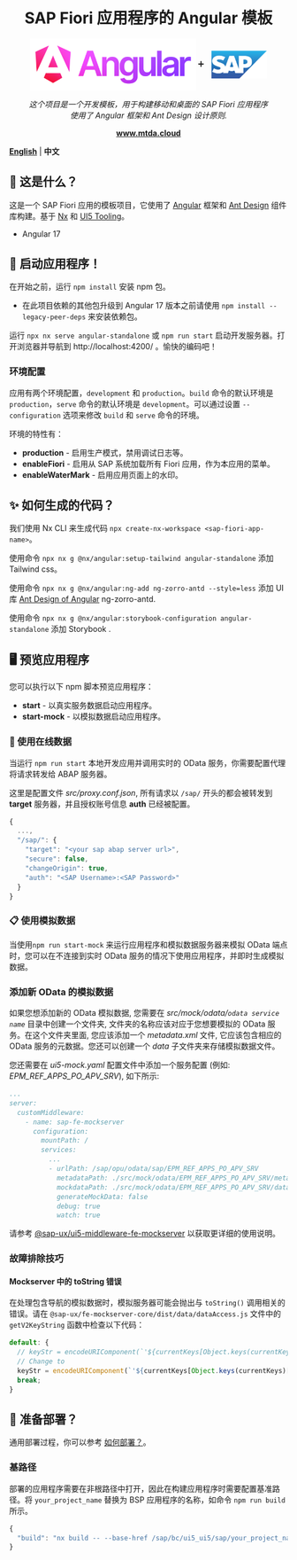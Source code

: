 <h1 align="center">SAP Fiori 应用程序的 Angular 模板</h1>

<p align="center">
  <a href="https://angular.dev/"><img alt="angular-logo" width="300px" valign="middle" src="../docs/images/angular_wordmark_gradient.png"></a> ➕ <a href="https://experience.sap.com/fiori-design-web/"><img width="100px" valign="middle" style="margin-left: 10px;" src="../docs/images/sap.png"></a>
</p>
<p align="center">
  <em>这个项目是一个开发模板，用于构建移动和桌面的 SAP Fiori 应用程序
    <br> 使用了 Angular 框架和 Ant Design 设计原则.</em>
  <br>
</p>

<p align="center">
  <a href="https://www.mtda.cloud/sap/"><strong>www.mtda.cloud</strong></a>
  <br>
</p>

[**English**](./README.md) | **中文**

## 🌟 这是什么？

这是一个 SAP Fiori 应用的模板项目，它使用了 [Angular](https://angular.io/) 框架和 [Ant Design](https://ant-design.antgroup.com/index-cn) 组件库构建。基于 [Nx](https://nx.dev) 和 [UI5 Tooling](https://sap.github.io/ui5-tooling/)。

- Angular 17

## 🛫 启动应用程序！

在开始之前，运行 `npm install` 安装 npm 包。

* 在此项目依赖的其他包升级到 Angular 17 版本之前请使用 `npm install --legacy-peer-deps` 来安装依赖包。

运行 `npx nx serve angular-standalone` 或 `npm run start` 启动开发服务器。打开浏览器并导航到 http://localhost:4200/ 。愉快的编码吧！

### 环境配置

应用有两个环境配置，`development` 和 `production`。`build` 命令的默认环境是 `production`，`serve` 命令的默认环境是 `development`。可以通过设置 `--configuration` 选项来修改 `build` 和 `serve` 命令的环境。

环境的特性有：

* **production** - 启用生产模式，禁用调试日志等。
* **enableFiori** - 启用从 SAP 系统加载所有 Fiori 应用，作为本应用的菜单。
* **enableWaterMark** - 启用应用页面上的水印。

## ✨ 如何生成的代码？

我们使用 Nx CLI 来生成代码 `npx create-nx-workspace <sap-fiori-app-name>`。

使用命令 `npx nx g @nx/angular:setup-tailwind angular-standalone` 添加 Tailwind css。

使用命令 `npx nx g @nx/angular:ng-add ng-zorro-antd --style=less` 添加 UI 库 [Ant Design of Angular](https://ng.ant.design/) ng-zorro-antd.

使用命令 `npx nx g @nx/angular:storybook-configuration angular-standalone` 添加 Storybook .

## 🖥 预览应用程序

您可以执行以下 npm 脚本预览应用程序：

* **start** - 以真实服务数据启动应用程序。
* **start-mock** - 以模拟数据启动应用程序。

### 📡 使用在线数据

当运行 `npm run start` 本地开发应用并调用实时的 OData 服务，你需要配置代理将请求转发给 ABAP 服务器。

这里是配置文件 *src/proxy.conf.json*, 所有请求以 `/sap/` 开头的都会被转发到 **target** 服务器，并且授权账号信息 **auth** 已经被配置。

```javascript
{
  ...,
  "/sap/": {
    "target": "<your sap abap server url>",
    "secure": false,
    "changeOrigin": true,
    "auth": "<SAP Username>:<SAP Password>"
  }
}
```

### 📋 使用模拟数据

当使用`npm run start-mock` 来运行应用程序和模拟数据服务器来模拟 OData 端点时，您可以在不连接到实时 OData 服务的情况下使用应用程序，并即时生成模拟数据。

### 添加新 OData 的模拟数据

如果您想添加新的 OData 模拟数据, 您需要在 *src/mock/odata/`odata service name`* 目录中创建一个文件夹, 文件夹的名称应该对应于您想要模拟的 OData 服务。在这个文件夹里面, 您应该添加一个 *metadata.xml* 文件, 它应该包含相应的 OData 服务的元数据。您还可以创建一个 *data* 子文件夹来存储模拟数据文件。

您还需要在 *ui5-mock.yaml* 配置文件中添加一个服务配置 (例如: *EPM_REF_APPS_PO_APV_SRV*), 如下所示:

```yaml
...
server:
  customMiddleware:
    - name: sap-fe-mockserver
      configuration:
        mountPath: /
        services:
          ...
          - urlPath: /sap/opu/odata/sap/EPM_REF_APPS_PO_APV_SRV
            metadataPath: ./src/mock/odata/EPM_REF_APPS_PO_APV_SRV/metadata.xml
            mockdataPath: ./src/mock/odata/EPM_REF_APPS_PO_APV_SRV/data
            generateMockData: false
            debug: true
            watch: true
```

请参考 [@sap-ux/ui5-middleware-fe-mockserver](https://www.npmjs.com/package/@sap-ux/ui5-middleware-fe-mockserver) 以获取更详细的使用说明。

### 故障排除技巧

#### Mockserver 中的 toString 错误

在处理包含导航的模拟数据时，模拟服务器可能会抛出与 `toString()` 调用相关的错误。请在 `@sap-ux/fe-mockserver-core/dist/data/dataAccess.js` 文件中的 `getV2KeyString` 函数中检查以下代码：

```javascript
default: {
  // keyStr = encodeURIComponent(`'${currentKeys[Object.keys(currentKeys)[0]].toString()}'`);
  // Change to
  keyStr = encodeURIComponent(`'${currentKeys[Object.keys(currentKeys)[0]]?.toString()}'`);
  break;
}
```

## 🚀 准备部署？

通用部署过程，你可以参考 [如何部署？](../Deploy.md)。

### 基路径

部署的应用程序需要在非根路径中打开，因此在构建应用程序时需要配置基准路径。将 `your_project_name` 替换为 BSP 应用程序的名称，如命令 `npm run build` 所示。

```javascript
{
  "build": "nx build -- --base-href /sap/bc/ui5_ui5/sap/your_project_name/"
}
```
